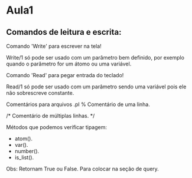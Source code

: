# Aula1

## Comandos de leitura e escrita:

Comando 'Write' para escrever na tela!

Write/1 só pode ser usado com um parâmetro bem definido, por exemplo quando o parâmetro for um átomo ou uma variável.

Comando 'Read' para pegar entrada do teclado!

Read/1 só pode ser usado com um parâmetro sendo uma variável pois ele não sobrescreve constante.

Comentários para arquivos .pl
% Comentário de uma linha. 

/* 
Comentário de múltiplas linhas.
*/



Métodos que podemos verificar tipagem:
* atom().
* var().
* number().
* is_list().

Obs: Retornam True ou False. Para colocar na seção de query.

